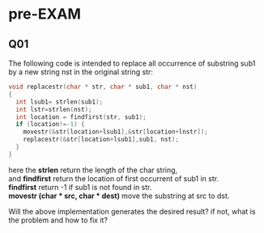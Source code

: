 
# pre-EXAM

## Q01

The following code is intended to replace all occurrence of substring sub1 by a new string nst in the original string str:

```C++
void replacestr(char * str, char * sub1, char * nst)
{
  int lsub1= strlen(sub1);
  int lstr=strlen(nst);
  int location = findfirst(str, sub1);
  if (location!=-1) {
    movestr(&str[location+lsub1],&str[location+lnstr]);
    replacestr(&str[location+lsub1],sub1, nst);
  }
}
```

here the **strlen** return the length of the char string,   
and **findfirst** return the location of first occurrent of sub1 in str.   
**findfirst** return -1 if sub1 is not found in str.   
**movestr (char * src, char * dest)** move the substring at src to dst.  

Will the above implementation generates the desired result? if not, what is the problem and how to fix it?
